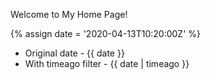---
---

Welcome to My Home Page!

{% assign date = '2020-04-13T10:20:00Z' %}

- Original date - {{ date }}
- With timeago filter - {{ date | timeago }}
